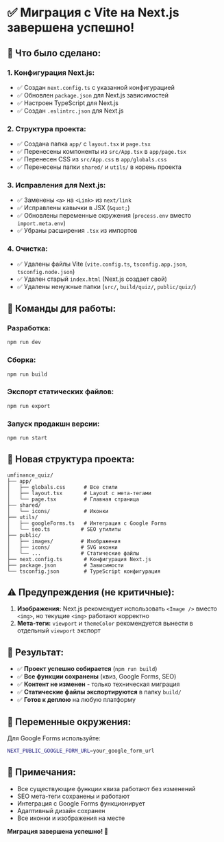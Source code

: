 # ✅ Миграция с Vite на Next.js завершена успешно!

## 🎯 **Что было сделано:**

### **1. Конфигурация Next.js:**
- ✅ Создан `next.config.ts` с указанной конфигурацией
- ✅ Обновлен `package.json` для Next.js зависимостей
- ✅ Настроен TypeScript для Next.js
- ✅ Создан `.eslintrc.json` для Next.js

### **2. Структура проекта:**
- ✅ Создана папка `app/` с `layout.tsx` и `page.tsx`
- ✅ Перенесены компоненты из `src/App.tsx` в `app/page.tsx`
- ✅ Перенесен CSS из `src/App.css` в `app/globals.css`
- ✅ Перенесены папки `shared/` и `utils/` в корень проекта

### **3. Исправления для Next.js:**
- ✅ Заменены `<a>` на `<Link>` из `next/link`
- ✅ Исправлены кавычки в JSX (`&quot;`)
- ✅ Обновлены переменные окружения (`process.env` вместо `import.meta.env`)
- ✅ Убраны расширения `.tsx` из импортов

### **4. Очистка:**
- ✅ Удалены файлы Vite (`vite.config.ts`, `tsconfig.app.json`, `tsconfig.node.json`)
- ✅ Удален старый `index.html` (Next.js создает свой)
- ✅ Удалены ненужные папки (`src/`, `build/quiz/`, `public/quiz/`)

## 🚀 **Команды для работы:**

### **Разработка:**
```bash
npm run dev
```

### **Сборка:**
```bash
npm run build
```

### **Экспорт статических файлов:**
```bash
npm run export
```

### **Запуск продакшн версии:**
```bash
npm run start
```

## 📁 **Новая структура проекта:**

```
umfinance_quiz/
├── app/
│   ├── globals.css      # Все стили
│   ├── layout.tsx       # Layout с мета-тегами
│   └── page.tsx         # Главная страница
├── shared/
│   └── icons/           # Иконки
├── utils/
│   ├── googleForms.ts   # Интеграция с Google Forms
│   └── seo.ts          # SEO утилиты
├── public/
│   ├── images/         # Изображения
│   ├── icons/          # SVG иконки
│   └── ...             # Статические файлы
├── next.config.ts       # Конфигурация Next.js
├── package.json         # Зависимости
└── tsconfig.json        # TypeScript конфигурация
```

## ⚠️ **Предупреждения (не критичные):**

1. **Изображения:** Next.js рекомендует использовать `<Image />` вместо `<img>`, но текущие `<img>` работают корректно
2. **Мета-теги:** `viewport` и `themeColor` рекомендуется вынести в отдельный `viewport` экспорт

## 🎉 **Результат:**

- ✅ **Проект успешно собирается** (`npm run build`)
- ✅ **Все функции сохранены** (квиз, Google Forms, SEO)
- ✅ **Контент не изменен** - только техническая миграция
- ✅ **Статические файлы экспортируются** в папку `build/`
- ✅ **Готов к деплою** на любую платформу

## 🔧 **Переменные окружения:**

Для Google Forms используйте:
```bash
NEXT_PUBLIC_GOOGLE_FORM_URL=your_google_form_url
```

## 📝 **Примечания:**

- Все существующие функции квиза работают без изменений
- SEO мета-теги сохранены и работают
- Интеграция с Google Forms функционирует
- Адаптивный дизайн сохранен
- Все иконки и изображения на месте

**Миграция завершена успешно! 🎊**
